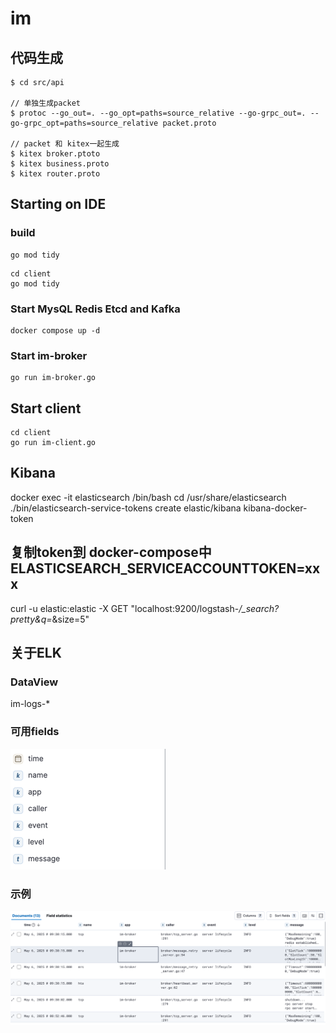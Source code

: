 # im

## 代码生成
```shell
$ cd src/api

// 单独生成packet
$ protoc --go_out=. --go_opt=paths=source_relative --go-grpc_out=. --go-grpc_opt=paths=source_relative packet.proto

// packet 和 kitex一起生成
$ kitex broker.ptoto
$ kitex business.proto
$ kitex router.proto

```

## Starting on IDE
### build
```shell
go mod tidy
```

```shell
cd client
go mod tidy
```

### Start MysQL Redis Etcd and Kafka
```shell
docker compose up -d
```
### Start im-broker
```shell
go run im-broker.go
```

## Start client
```shell
cd client
go run im-client.go
```


## Kibana
docker exec -it elasticsearch /bin/bash
cd /usr/share/elasticsearch
./bin/elasticsearch-service-tokens create elastic/kibana kibana-docker-token
## 复制token到 docker-compose中ELASTICSEARCH_SERVICEACCOUNTTOKEN=xxx


curl -u elastic:elastic -X GET "localhost:9200/logstash-*/_search?pretty&q=*&size=5"


## 关于ELK
### DataView
im-logs-*
### 可用fields
![img.png](img.png)
### 示例
![img_1.png](img_1.png)